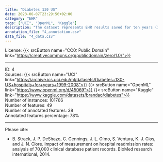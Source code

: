 ```yaml
---
title: "Diabetes 130 US"
date: 2023-06-07T23:29:56+02:00
category: "EHR"
tags: ["UCI", "OpenML", "Kaggle"]
description: "The dataset represents EHR results saved for ten years (1999-2008) in clinical care units at 130 US hospitals and integrated delivery networks. Data includes 101766 observations, a description of the patient's condition at the time of admission, information about the diagnosis, and the number of tests performed. "
annotation_file: "4_annotation.csv"
data_file: "4_data.csv"
---
```


License: {{< srcButton name="CC0: Public Domain" link="https://creativecommons.org/publicdomain/zero/1.0/">}} 

 --- 
ID: 4 \
Sources: {{< srcButton name="UCI" link="https://archive.ics.uci.edu/ml/datasets/Diabetes+130-US+hospitals+for+years+1999-2008">}} {{< srcButton name="OpenML" link="https://www.openml.org/d/45069">}} {{< srcButton name="Kaggle" link="https://www.kaggle.com/datasets/brandao/diabetes">}}  \
Number of instances: 101766 \
Number of features: 49 \
Number of annotated features: 38 \
Annotated features percentage: 78% 

 --- 
Please cite: 
- B. Strack, J. P. DeShazo, C. Gennings, J. L. Olmo, S. Ventura, K. J. Cios, and J. N. Clore. Impact of measurement on hospital readmission rates: analysis of 70,000 clinical database patient records. BioMed research international, 2014. 
